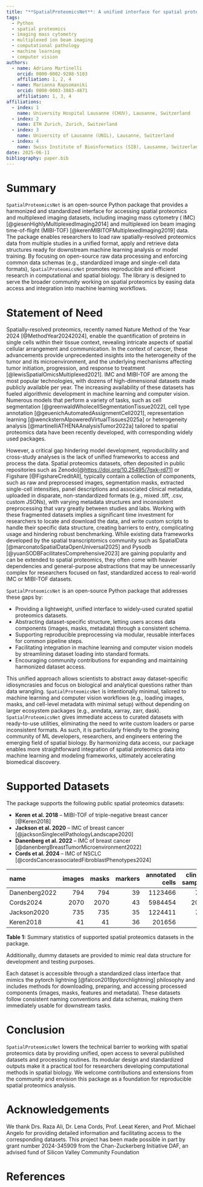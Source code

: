 ```yaml
---
title: "**SpatialProteomicsNet**: A unified interface for spatial proteomics data access for computer vision and machine learning"
tags:
  - Python
  - spatial proteomics
  - imaging mass cytometry
  - multiplexed ion beam imaging
  - computational pathology
  - machine learning
  - computer vision
authors:
  - name: Adriano Martinelli
    orcid: 0000-0002-9288-5103
    affiliation: 1, 2, 4
  - name: Marianna Rapsomaniki
    orcid: 0000-0003-3883-4871
    affiliation: 1, 3, 4
affiliations:
  - index: 1
    name: University Hospital Lausanne (CHUV), Lausanne, Switzerland
  - index: 2
    name: ETH Zurich, Zurich, Switzerland
  - index: 3
    name: University of Lausanne (UNIL), Lausanne, Switzerland
  - index: 4
    name: Swiss Institute of Bioinformatics (SIB), Lausanne, Switzerland
date: 2025-06-11
bibliography: paper.bib
---
```


# Summary

`SpatialProteomicsNet` is an open-source Python package that provides a harmonized and standardized interface for
accessing
spatial proteomics and multiplexed imaging datasets, including imaging mass cytometry (
IMC) [@giesenHighlyMultiplexedImaging2014] and multiplexed ion beam
imaging time-of-flight (MIBI-TOF) [@kerenMIBITOFMultiplexedImaging2019] data. The package enables researchers to load
raw spatially-resolved
proteomics data from multiple
studies in a unified format, apply and retrieve data structures ready for downstream machine learning analysis or model
training. By focusing on open-source raw data processing and enforcing common data schemas (e.g., standardized image and
single-cell data formats), `SpatialProteomicsNet` promotes reproducible and efficient research in computational and
spatial
biology. The library is designed to serve the broader community working on spatial proteomics by easing data access and
integration into machine learning workflows.

# Statement of Need

Spatially-resolved proteomics, recently named Nature Method of the Year 2024 [@MethodYear20242024], enable the
quantification of proteins in
single cells within their tissue context, revealing intricate aspects of spatial cellular arrangement and communication.
In the context of cancer, these advancements provide unprecedented insights into the heterogeneity of the tumor and its
microenvironment, and the underlying mechanisms affecting tumor initiation, progression, and response to
treatment [@lewisSpatialOmicsMultiplexed2021].
IMC and MIBI-TOF are among the most popular
technologies, with dozens of high-dimensional datasets made publicly available per year. The increasing availability of
these datasets has fueled algorithmic development in machine learning and computer vision. Numerous models that perform
a variety of tasks, such as cell segmentation [@greenwaldWholecellSegmentationTissue2022], cell type
annotation [@geuenichAutomatedAssignmentCell2021], representation learning [@wencksternAIpoweredVirtualTissues2025a] or
heterogeneity
analysis [@martinelliATHENAAnalysisTumor2022a] tailored to spatial proteomics data have been recently developed, with
corresponding widely used packages.

However, a critical gap hindering model development, reproducibility and cross-study analyses is the lack of unified
frameworks to access and process the data. Spatial proteomics datasets, often deposited in public repositories such as
Zenodo[@https://doi.org/10.25495/7gxk-rd71] or Figshare [@FigshareCreditAll], typically contain a collection of
components, such as raw and preprocessed images, segmentation
masks, extracted single-cell intensities, panel descriptions and associated clinical metadata, uploaded in disparate,
non-standardized formats (e.g., mixed .tiff, .csv, custom JSONs), with varying metadata structures and inconsistent
preprocessing that vary greatly between studies and labs. Working with these fragmented datasets implies a significant
time investment for researchers to locate and download the data, and write custom scripts to handle their specific data
structure, creating barriers to entry, complicating usage and hindering robust benchmarking. While existing data
frameworks developed by the spatial transcriptomics community such as
SpatialData [@marconatoSpatialDataOpenUniversal2025] and Pysodb [@yuanSODBFacilitatesComprehensive2023] are gaining
popularity
and can be extended to spatial proteomics, they often come with heavier dependencies and general-purpose abstractions
that may be unnecessarily complex for researchers focused on fast, standardized access to real-world IMC or MIBI-TOF
datasets.

`SpatialProteomicsNet` is an open-source Python package that addresses these gaps by:

- Providing a lightweight, unified interface to widely-used curated spatial proteomics datasets.
- Abstracting dataset-specific structure, letting users access data components (images, masks, metadata) through a
  consistent schema.
- Supporting reproducible preprocessing via modular, reusable interfaces for common pipeline steps.
- Facilitating integration in machine learning and computer vision models by streamlining dataset loading into standard
  formats.
- Encouraging community contributions for expanding and maintaining harmonized dataset access.

This unified approach allows scientists to abstract away dataset-specific idiosyncrasies and focus on biological and
analytical questions rather than data wrangling. `SpatialProteomicsNet` is intentionally minimal, tailored to machine
learning and computer vision workflows (e.g., loading images, masks, and cell-level metadata with minimal setup) without
depending on larger ecosystem packages (e.g., anndata, xarray, zarr, dask).
`SpatialProteomicsNet` gives immediate access to curated datasets with ready-to-use utilities, eliminating the need to
write custom loaders or
parse inconsistent formats. As such, it is particularly friendly to the growing community of ML developers, researchers,
and engineers entering the emerging field of spatial biology. By harmonizing data access, our package enables more
straightforward integration of spatial proteomics data into machine learning and modeling frameworks, ultimately
accelerating biomedical discovery.

# Supported Datasets

The package supports the following public spatial proteomics datasets:

- **Keren et al. 2018** – MIBI-TOF of triple-negative breast cancer [@Keren2018]
- **Jackson et al. 2020** – IMC of breast cancer [@jacksonSinglecellPathologyLandscape2020]
- **Danenberg et al. 2022** – IMC of breast cancer [@danenbergBreastTumorMicroenvironment2022]
- **Cords et al. 2024** – IMC of NSCLC [@cordsCancerassociatedFibroblastPhenotypes2024]

| name          | images | masks | markers | annotated cells | clinical samples |
|:--------------|-------:|------:|--------:|----------------:|-----------------:|
| Danenberg2022 |    794 |   794 |      39 |         1123466 |              794 |
| Cords2024     |   2070 |  2070 |      43 |         5984454 |             2072 |
| Jackson2020   |    735 |   735 |      35 |         1224411 |              735 |
| Keren2018     |     41 |    41 |      36 |          201656 |               41 |

<figcaption><strong>Table 1:</strong> Summary statistics of supported spatial proteomics datasets in the package.</figcaption>

Additionally, dummy datasets are provided to mimic real data structure for development and testing purposes.

Each dataset is accessible through a standardized class interface that mimics the pytorch
lightning [@falcon2019pytorchlightning]
philosophy and includes methods for downloading, preparing, and accessing processed components (images, masks, features
and metadata). These datasets follow consistent naming conventions and data schemas, making them immediately
usable for downstream tasks.

# Conclusion

`SpatialProteomicsNet` lowers the technical barrier to working with spatial proteomics data by providing unified, open
access
to several published datasets and processing routines. Its modular design and standardized outputs make it a practical
tool for researchers developing computational methods in spatial biology. We welcome contributions and extensions from
the community and envision this package as a foundation for reproducible spatial proteomics analysis.

# Acknowledgements

We thank Drs. Raza Ali, Dr. Lena Cords, Prof. Leeat Keren, and Prof. Michael Angelo for providing detailed information
and facilitating access to the corresponding datasets. This project has been made possible in part by grant number
2024-345909 from the Chan-Zuckerberg Initiative DAF, an advised fund of Silicon Valley Community Foundation

# References


